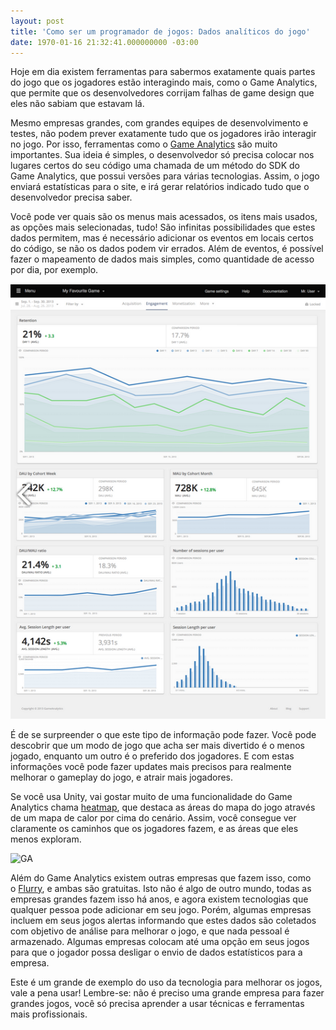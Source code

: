 ```yaml
---
layout: post
title: 'Como ser um programador de jogos: Dados analíticos do jogo'
date: 1970-01-16 21:32:41.000000000 -03:00
---
```


Hoje em dia existem ferramentas para sabermos exatamente quais partes do jogo que os jogadores estão interagindo mais, como o Game Analytics, que permite que os desenvolvedores corrijam falhas de game design que eles não sabiam que estavam lá.

Mesmo empresas grandes, com grandes equipes de desenvolvimento e testes, não podem prever exatamente tudo que os jogadores irão interagir no jogo. Por isso, ferramentas como o [Game Analytics](http://www.gameanalytics.com/ "GA") são muito importantes. Sua ideia é simples, o desenvolvedor só precisa colocar nos lugares certos do seu código uma chamada de um método do SDK do Game Analytics, que possui versões para várias tecnologias. Assim, o jogo enviará estatísticas para o site, e irá gerar relatórios indicado tudo que o desenvolvedor precisa saber.

Você pode ver quais são os menus mais acessados, os itens mais usados, as opções mais selecionadas, tudo! São infinitas possibilidades que estes dados permitem, mas é necessário adicionar os eventos em locais certos do código, se não os dados podem vir errados. Além de eventos, é possível fazer o mapeamento de dados mais simples, como quantidade de acesso por dia, por exemplo.

![](../content/images/2013/11/Screen-Shot-2013-11-14-at-15.14.40.png "GA")

É de se surpreender o que este tipo de informação pode fazer. Você pode descobrir que um modo de jogo que acha ser mais divertido é o menos jogado, enquanto um outro é o preferido dos jogadores. E com estas informações você pode fazer updates mais precisos para realmente melhorar o gameplay do jogo, e atrair mais jogadores.

Se você usa Unity, vai gostar muito de uma funcionalidade do Game Analytics chama [heatmap](http://www.gameanalytics.com/unity_integration.html "Heatmap"), que destaca as áreas do mapa do jogo através de um mapa de calor por cima do cenário. Assim, você consegue ver claramente os caminhos que os jogadores fazem, e as áreas que eles menos exploram.

![](../content/images/2013/11/Screen-Shot-2013-11-14-at-15.13.05-1024x629.png "GA")

Além do Game Analytics existem outras empresas que fazem isso, como o [Flurry](http://www.flurry.com/ "Flurry"), e ambas são gratuitas. Isto não é algo de outro mundo, todas as empresas grandes fazem isso há anos, e agora existem tecnologias que qualquer pessoa pode adicionar em seu jogo. Porém, algumas empresas incluem em seus jogos alertas informando que estes dados são coletados com objetivo de análise para melhorar o jogo, e que nada pessoal é armazenado. Algumas empresas colocam até uma opção em seus jogos para que o jogador possa desligar o envio de dados estatísticos para a empresa.

Este é um grande de exemplo do uso da tecnologia para melhorar os jogos, vale a pena usar! Lembre-se: não é preciso uma grande empresa para fazer grandes jogos, você só precisa aprender a usar técnicas e ferramentas mais profissionais.


